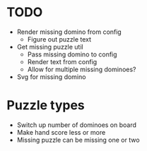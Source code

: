 # TODO
* Render missing domino from config
    * Figure out puzzle text
* Get missing puzzle util
    * Pass missing domino to config
    * Render text from config
    * Allow for multiple missing dominoes?
* Svg for missing domino


# Puzzle types
* Switch up number of dominoes on board
* Make hand score less or more
* Missing puzzle can be missing one or two